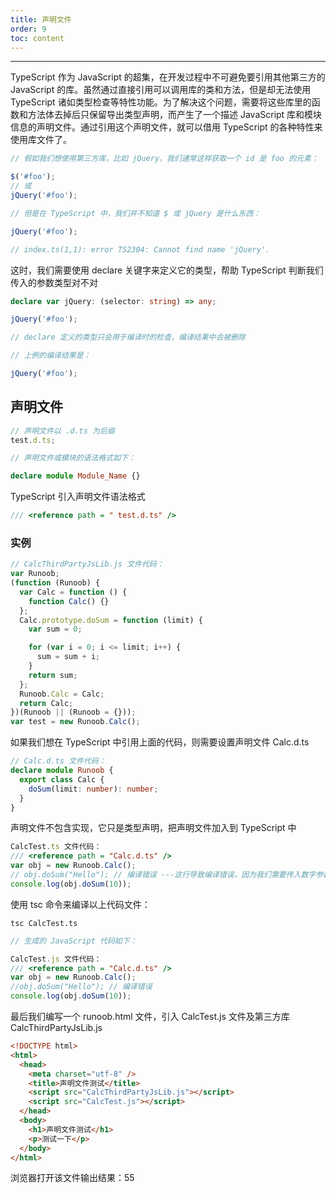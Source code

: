 ```yaml
---
title: 声明文件
order: 9
toc: content
---
```


---

TypeScript 作为 JavaScript 的超集，在开发过程中不可避免要引用其他第三方的 JavaScript 的库。虽然通过直接引用可以调用库的类和方法，但是却无法使用 TypeScript 诸如类型检查等特性功能。为了解决这个问题，需要将这些库里的函数和方法体去掉后只保留导出类型声明，而产生了一个描述 JavaScript 库和模块信息的声明文件。通过引用这个声明文件，就可以借用 TypeScript 的各种特性来使用库文件了。

```js
// 假如我们想使用第三方库，比如 jQuery，我们通常这样获取一个 id 是 foo 的元素：

$('#foo');
// 或
jQuery('#foo');
```

```ts
// 但是在 TypeScript 中，我们并不知道 $ 或 jQuery 是什么东西：

jQuery('#foo');

// index.ts(1,1): error TS2304: Cannot find name 'jQuery'.
```

这时，我们需要使用 declare 关键字来定义它的类型，帮助 TypeScript 判断我们传入的参数类型对不对

```ts
declare var jQuery: (selector: string) => any;

jQuery('#foo');

// declare 定义的类型只会用于编译时的检查，编译结果中会被删除
```

```ts
// 上例的编译结果是：

jQuery('#foo');
```

## 声明文件

```ts
// 声明文件以 .d.ts 为后缀
test.d.ts;
```

```ts
// 声明文件或模块的语法格式如下：

declare module Module_Name {}
```

TypeScript 引入声明文件语法格式

```ts
/// <reference path = " test.d.ts" />
```

### 实例

```js
// CalcThirdPartyJsLib.js 文件代码：
var Runoob;
(function (Runoob) {
  var Calc = function () {
    function Calc() {}
  };
  Calc.prototype.doSum = function (limit) {
    var sum = 0;

    for (var i = 0; i <= limit; i++) {
      sum = sum + i;
    }
    return sum;
  };
  Runoob.Calc = Calc;
  return Calc;
})(Runoob || (Runoob = {}));
var test = new Runoob.Calc();
```

如果我们想在 TypeScript 中引用上面的代码，则需要设置声明文件 Calc.d.ts

```ts
// Calc.d.ts 文件代码：
declare module Runoob {
  export class Calc {
    doSum(limit: number): number;
  }
}
```

声明文件不包含实现，它只是类型声明，把声明文件加入到 TypeScript 中

```ts
CalcTest.ts 文件代码：
/// <reference path = "Calc.d.ts" />
var obj = new Runoob.Calc();
// obj.doSum("Hello"); // 编译错误 ---这行导致编译错误，因为我们需要传入数字参数
console.log(obj.doSum(10));
```

使用 tsc 命令来编译以上代码文件：

```apl
tsc CalcTest.ts
```

```js
// 生成的 JavaScript 代码如下：

CalcTest.js 文件代码：
/// <reference path = "Calc.d.ts" />
var obj = new Runoob.Calc();
//obj.doSum("Hello"); // 编译错误
console.log(obj.doSum(10));
```

最后我们编写一个 runoob.html 文件，引入 CalcTest.js 文件及第三方库 CalcThirdPartyJsLib.js

```html
<!DOCTYPE html>
<html>
  <head>
    <meta charset="utf-8" />
    <title>声明文件测试</title>
    <script src="CalcThirdPartyJsLib.js"></script>
    <script src="CalcTest.js"></script>
  </head>
  <body>
    <h1>声明文件测试</h1>
    <p>测试一下</p>
  </body>
</html>
```

浏览器打开该文件输出结果：55
